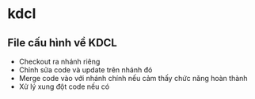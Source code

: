 # kdcl

## File cấu hình về KDCL

- Checkout ra nhánh riêng
- Chỉnh sửa code và update trên nhánh đó
- Merge code vào với nhánh chính nếu cảm thấy chức năng hoàn thành
- Xử lý xung đột code nếu có
